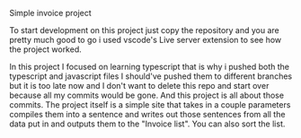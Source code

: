 Simple invoice project


To start development on this project just copy the repository and you are pretty much good to go i used vscode's Live server extension to see how the project worked.


In this project I focused on learning typescript that is why i pushed both the typescript and javascript files I should've pushed them to different branches but it is too late now and I don't want to delete this repo and start over because all my commits would be gone. And this project is all about those commits. The project itself is a simple site that takes in a couple parameters compiles them into a sentence and writes out those sentences from all the data put in and outputs them to the "Invoice list".
You can also sort the list.